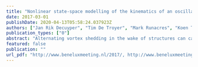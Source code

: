 ```yaml
---
title: "Nonlinear state-space modelling of the kinematics of an oscillating circular cylinder in a fluid flow"
date: 2017-03-01
publishDate: 2020-04-13T05:58:24.037923Z
authors: ["Jan Rik Decuyper", "Tim De Troyer", "Mark Runacres", "Koen Tiels", "Joannes Schoukens"]
publication_types: ["0"]
abstract: "Alternating vortex shedding in the wake of structures can cause unwanted vibrations. In the design phase of such structures, it is vital to obtain good predictions of the fluid forces acting on the structure. Current methods rely on computational fluid dynamic simulations (CFD), with a too high computational cost to be effectively used in the design phase or for control. In this work we show that it is possible to build an accurate, flexible and low-computationalcost mathematical model using nonlinear system identification techniques."
featured: false
publication: ""
url_pdf: "http://www.beneluxmeeting.nl/2017/, http://www.beneluxmeeting.nl/2017/, http://www.beneluxmeeting.nl/2017/, http://www.beneluxmeeting.nl/2017/"
---
```


